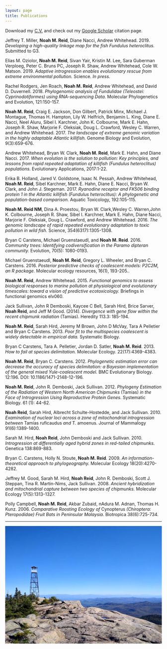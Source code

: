 ```yaml
---
layout: page
title: Publications
---
```


Download my [C.V.](/assets/NoahReid_1_CV_Full_April2019.pdf) and check out my [Google Scholar](http://scholar.google.com/citations?user=IbPpB9sAAAAJ&hl=en) citation page. 

Jeffrey T. Miller, **Noah M. Reid**, Diane Nacci, Andrew Whitehead. 2019. _Developing a high-quality linkage map for the fish Fundulus heteroclitus._ Submitted to G3.

Elias M. Oziolor, **Noah M. Reid**, Sivan Yair, Kristin M. Lee, Sara Guberman Verploeg, Peter C. Bruns PC, Joseph R. Shaw, Andrew Whitehead, Cole W. Matson. 2019. _Adaptive introgression enables evolutionary rescue from extreme environmental pollution._ Science. _In press._

Rachel Rodgers, Jen Roach, **Noah M. Reid**, Andrew Whitehead, and David D. Duvernell. 2018. _Phylogenomic analysis of Fundulidae (Teleostei: Cyprinodotiformes) using RNA-sequencing Data._ Molecular Phylogenetics and Evolution, 121:150-157.

**Noah M. Reid**, Craig E. Jackson, Don Gilbert, Patrick Minx, Michael J. Montague, Thomas H. Hampton, Lily W. Helfrich, Benjamin L. King, Diane E. Nacci, Neel Aluru, Sibel I. Karchner, John K. Colbourne, Mark E. Hahn, Joseph R. Shaw, Marjorie F. Oleksiak, Doug L. Crawford, Wesley C. Warren, and Andrew Whitehead. 2017. _The landscape of extreme genomic variation in the highly adaptable Atlantic killifish._ Genome Biology and Evolution, 9(3):659-676.

Andrew Whitehead, Bryan W. Clark, **Noah M. Reid**, Mark E. Hahn, and Diane Nacci. 2017. _When evolution is the solution to pollution: Key principles, and lessons from rapid repeated adaptation of killifish (Fundulus heteroclitus) populations._ Evolutionary Applications, 2017:1-22.

Erika B. Holland, Jared V. Goldstone, Isaac N. Pessah, Andrew Whitehead, **Noah M. Reid**, Sibel Karchner, Mark E. Hahn, Diane E. Nacci, Bryan W. Clark, and John J. Stegeman. 2017. _Ryanodine receptor and FK506 binding protein 1 in the Atlantic killifish (Fundulus heteroclitus): A phylogenetic and population-based comparison._ Aquatic Toxicology, 192:105-115. 

**Noah M. Reid NM**, Dina A. Proestou, Bryan W. Clark,Wesley C. Warren,John K. Colbourne, Joseph R. Shaw, Sibel I. Karchner, Mark E. Hahn, Diane Nacci, Marjorie F. Oleksiak, Doug L. Crawford, and Andrew Whitehead. 2016. _The genomic landscape of rapid repeated evolutionary adaptation to toxic pollution in wild fish._ Science, 354(6317):1305-1308.

Bryan C Carstens, Michael Gruenstaeudl, and **Noah M. Reid**. 2016. _Community trees: Identifying codiversification in the Paramo dipteran community._ Evolution, 70(5): 1080-0193.

Michael Gruenstaeudl, **Noah M. Reid**, Gregory L. Wheeler, and Bryan C. Carstens. 2016. _Posterior predictive checks of coalescent models: P2C2M, an R package._ Molecular ecology resources, 16(1), 193-205..

**Noah M. Reid**, Andrew Whitehead. 2015. *Functional genomics to assess biological responses to marine pollution at physiological and evolutionary timescales: toward a vision of predictive ecotoxicology.* Briefings in functional genomics elv060.

Jack Sullivan, John R Demboski, Kaycee C Bell, Sarah Hird, Brice Sarver, **Noah Reid**, and Jeff M Good. (2014). *Divergence with gene flow within the recent chipmunk radiation* (Tamias). Heredity 113.3: 185-194.

**Noah M. Reid**, Sarah Hird, Jeremy M Brown, John D McVay, Tara A Pelletier and Bryan C Carstens. 2013. *Poor fit to the multispecies coalescent is widely detectable in empirical data.* Systematic Biology.  

Bryan C Carstens, Tara A. Pelletier, Jordan D. Satler, **Noah M. Reid**. 2013. *How to fail at species delimitation.* Molecular Ecology. 22(17):4369-4383. 

**Noah M. Reid**, Bryan C. Carstens. 2012. *Phylogenetic estimation error can decrease the accuracy of species delimitation: a Bayesian implementation of the general mixed Yule-coalescent model.* BMC Evolutionary Biology. 12:196. DOI: 10.1186/1471-2148-12-196.

**Noah M. Reid**, John R. Demboski, Jack Sullivan.  2012.  *Phylogeny Estimation of the Radiation of Western North American Chipmunks* (Tamias) *in the Face of Introgression Using Reproductive Protein Genes.*  Systematic Biology. 61 (1): 44-62.  

**Noah Reid**, Sarah Hird, Albrecht Schulte-Hostedde, and Jack Sullivan.  2010.  *Examination of nuclear loci across a zone of mitochondrial introgression between* Tamias ruficaudus *and* T. amoenus.  Journal of Mammalogy 91(6):1389-1400.  

Sarah M. Hird, **Noah Reid**, John Demboski and Jack Sullivan.  2010.  *Introgression at differentially aged hybrid zones in red-tailed chipmunks.*  Genetica 138:869-883.  

Bryan C. Carstens, Holly N. Stoute, **Noah M. Reid**.  2009.  *An information-theoretical approach to phylogeography.*  Molecular Ecology 18(20):4270-4282.  

Jeffrey M. Good, Sarah M. Hird, **Noah Reid**, John R. Demboski, Scott J. Steppan, Tina R. Martin-Nims, Jack Sullivan.  2008.  *Ancient hybridization and mitochondrial capture between two species of chipmunks.*  Molecular Ecology 17(5):1313-1327.  

Polly Campbell, **Noah M. Reid**, Akbar Zubaid, nAdura M. Adnan, Thomas H. Kunz.  2006.  *Comparative Roosting Ecology of* Cynopterus *(Chiroptera: Pteropodidae) Fruit Bats in Peninsular Malaysia.*  Biotropica 38(6):725-734.  

-----

![Hurricane Mountain, NY](/assets/IMG_20171002_091259_237.jpg)

